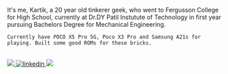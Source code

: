 <p>
    It's me, Kartik, a 20 year old tinkerer geek, who went to Fergusson College for High School, currently at Dr.DY Patil Instutute of Technology in first year pursuing Bachelors Degree for Mechanical Engineering.



    Currently have POCO X5 Pro 5G, Poco X3 Pro and Samsung A21s for playing. Built some good ROMs for these bricks.
<p>


<br>
<a href="mailto:kartiklashkare@gmail.com" target="_blank">
<img src="https://img.shields.io/badge/Gmail-D14836?style=for-the-badge&logo=gmail&logoColor=white" />
<a href="https://www.linkedin.com/in/kartik-lashkare-686225269" target="_blank">
<img src=https://img.shields.io/badge/linkedin-%231E77B5.svg?&style=for-the-badge&logo=linkedin&logoColor=white alt=linkedin style=“margin-bottom: 5px;” />
</a>
<a href="https://t.me/Kartik_Ane_Nenu" target="_blank">
<img src="https://img.shields.io/badge/Telegram-2CA5E0.svg?style=for-the-badge&logo=telegram&logoColor=white" />
</a>
<br/>
